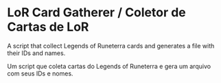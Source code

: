 # LoR Card Gatherer / Coletor de Cartas de LoR


A script that collect Legends of Runeterra cards and generates a file with their IDs and names.

Um script que coleta cartas do Legends of Runeterra e gera um arquivo com seus IDs e nomes.
